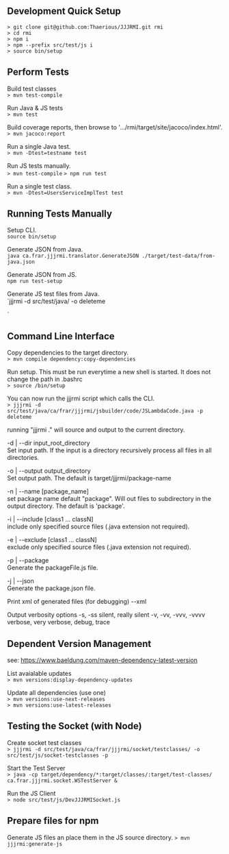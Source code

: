 Development Quick Setup
-----------------------
````
> git clone git@github.com:Thaerious/JJJRMI.git rmi
> cd rmi
> npm i
> npm --prefix src/test/js i
> source bin/setup
````

Perform Tests
-------------
Build test classes  
`> mvn test-compile`

Run Java & JS tests  
`> mvn test`

Build coverage reports, then browse to '.../rmi/target/site/jacoco/index.html'.    
`> mvn jacoco:report`

Run a single Java test.  
`> mvn -Dtest=testname test`

Run JS tests manually.  
`> mvn test-compile`
`> npm run test`

Run a single test class.    
`> mvn -Dtest=UsersServiceImplTest test` 

Running Tests Manually
------------------
Setup CLI.  
`source bin/setup`

Generate JSON from Java.  
`java ca.frar.jjjrmi.translator.GenerateJSON ./target/test-data/from-java.json`

Generate JSON from JS.  
`npm run test-setup`

Generate JS test files from Java.  
`jjjrmi -d src/test/java/ -o deleteme  

`

Command Line Interface
----------------------
Copy dependencies to the target directory.  
`> mvn compile dependency:copy-dependencies`

Run setup.  This must be run everytime a new shell is started.  It does not change
the path in .bashrc  
`> source /bin/setup`

You can now run the jjjrmi script which calls the CLI.  
`> jjjrmi -d src/test/java/ca/frar/jjjrmi/jsbuilder/code/JSLambdaCode.java -p deleteme`

running "jjjrmi ." will source and output to the current directory.  

-d | --dir input_root_directory  
Set input path. If the input is a directory recursively process all files in all
directories.

-o | --output output_directory  
Set output path.  The default is target/jjjrmi/package-name

-n | --name [package_name]  
set package name default "package".  Will out files to subdirectory in the output directory.
The default is 'package'.

-i | --include [class1 ... classN]  
include only specified source files (.java extension not required).

-e | --exclude [class1 ... classN]  
exclude only specified source files (.java extension not required).

-p | --package  
Generate the packageFile.js file.

-j | --json  
Generate the package.json file.

Print xml of generated files (for debugging)
--xml

Output verbosity options
-s, -ss silent, really silent
-v, -vv, -vvv, -vvvv verbose, very verbose, debug, trace

Dependent Version Management
----------------------------
see: https://www.baeldung.com/maven-dependency-latest-version

List avaialable updates  
`> mvn versions:display-dependency-updates`  

Update all dependencies (use one)  
`> mvn versions:use-next-releases`  
`> mvn versions:use-latest-releases`  

Testing the Socket (with Node)
------------------------------
Create socket test classes  
`> jjjrmi -d src/test/java/ca/frar/jjjrmi/socket/testclasses/ -o src/test/js/socket-testclasses -p`

Start the Test Server  
`> java -cp target/dependency/*:target/classes/:target/test-classes/ ca.frar.jjjrmi.socket.WSTestServer &`

Run the JS Client  
`> node src/test/js/DevJJJRMISocket.js`

Prepare files for npm
---------------------
Generate JS files an place them in the JS source directory.
`> mvn jjjrmi:generate-js`  